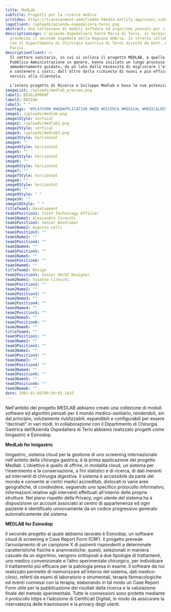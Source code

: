 ```yaml
---
title: MedLab
subTitle: Progetti per la ricerca medica
urlVideo: https://transcendent-semifreddo-59ed14.netlify.app/suoni_video.mp4
logoClient: /uploads/azienda-ospedaliera-terni.png
abstract: Una collezione di moduli software ed algoritmi pensati per il mondo medico.
descriptionLogo: L’azienda Ospedaliera Santa Maria di Terni, in termini di
  grandezza il secondo ospedale della Regione Umbria. In stretta collaborazione
  con il dipartimento di Chirurgia Gastrica di Terni diretto da Dott. Amilcare
  Parisi.
descriptionClient: >-
  Il settore sanitario, in cui si colloca il progetto MEDLAB, e quello della
  Pubblica Amministrazione in genere, hanno iniziato un lungo processo di
  ammodernamento guidato, da un lato dalla necessità di migliorare l’efficienza
  e contenere i costi, dall’altro dalla richiesta di nuovi e più efficaci
  servizi alla clientela. 

  L’intero progetto di Ricerca e Sviluppo Medlab e basa le sue potenzialità di successo sulla possibilità di collezionare un’elevata quantità di dati (BigData) e di poterli organizzare e standardizzare efficientemente, così da poterli poi mettere a disposizione della comunità scientifica mondiale.
imageList: /uploads/medlab_preview.png
label1: DEVELOPMENT
label2: DESIGN
label3: " "
hashtags: "#PLATFORM #WEBAPPLICATION #WEB #RICERCA #MEDICAL #MEDICALRESEARCH #BIGDATA "
image1: /uploads/medlab.png
image1Style: vertical
image2: /uploads/medlab2.png
image2Style: vertical
image3: /uploads/medlab3.png
image3Style: horizontal
image4: ""
image4Style: horizontal
image5: ""
image5Style: horizontal
image6: ""
image6Style: horizontal
image7: ""
image7Style: horizontal
image8: ""
image8Style: horizontal
image9: ""
image9Style: " "
image10: ""
image10Style: " "
titleTeam1: Development
team1Position1: Chief Technology Officier
team1Name1: Alessandro Cirocchi
team1Position2: Senior Developer
team1Name2: Augusto Lelli
team1Position3: ""
team1Name3: ""
team1Position4: ""
team1Name4: ""
team1Position5: ""
team1Name5: ""
team1Position6: ""
team1Name6: ""
titleTeam2: Design
team2Position1: Senior UX/UI Designer
team2Name1: Susanna Cirocchi
team2Position2: ""
team2Name2: ""
team2Position3: ""
team2Name3: ""
team2Position4: ""
team2Name4: ""
team2Position5: ""
team2Name5: ""
team2Position6: ""
team2Name6: ""
titleTeam3: ""
team3Position1: ""
team3Name1: ""
team3Position2: ""
team3Name2: ""
team3Position3: ""
team3Name3: ""
team3Position4: ""
team3Name4: ""
team3Position5: ""
team3Name5: ""
team3Position6: ""
team3Name6: ""
date: 1991-01-01T09:59:02.143Z
---
```

Nell'ambito del progetto MEDLAB abbiamo creato una collezione di moduli software ed algoritmi pensati per il mondo medico-sanitario, rendendoli, sin dal principio, volutamente riutilizzabili, espandibili e configurabili per essere “declinati” in vari modi.
In collaborazione con il Dipartimento di Chirurgia Gastrica dell’Azienda Ospedaliera di Terni abbiamo realizzato progetti come Imigastric e Esinodop.

**MedLab for Imigastric**

Imigastric, sistema cloud per la gestione di uno screening internazionale nell'ambito della chirurgia gastrica, è la prima applicazione del progetto Medlab. L'obiettivo è quello di offrire, in modalità cloud, un sistema per l’inserimento e la conservazione, a fini statistici e di ricerca, di dati inerenti ad interventi di chirurgia digestiva. Il sistema è accessibile da parte del mondo e consente ai centri medici accreditati, dislocati in varie aree geografiche, di condividere, seguendo uno specifico protocollo informativo, informazioni relative agli interventi effettuati all'interno delle proprie strutture. Nel pieno rispetto della Privacy, ogni utente del sistema ha a disposizione un account associato al centro di appartenenza ed ogni paziente è identificato univocamente da un codice progressivo generato automaticamente dal sistema.

**MEDLAB for Esinodop**

Il secondo progetto al quale abbiamo lavorato è Esinodop, un software cloud di screening e Case Report Form (CRF). Il progetto prevede l’arruolamento di un campione X di pazienti rispondenti a determinate caratteristiche fisiche e anamnestiche; questi, selezionati in maniera casuale da un algoritmo, vengono sottoposti a due tipologie di trattamenti, uno medico convenzionale e l’altro sperimentale chirurgico, per individuare il trattamento più efficace per la patologia presa in esame. Il software da noi realizzato permette di memorizzare all'interno del sistema, dati medico-clinici, referti da esami di laboratorio e strumentali, terapie farmacologiche ed eventi connessi con la terapia, elaborando in tal modo un Case Report Form utile per la pubblicazione dei risultati della ricerca e la valutazione finale del metodo sperimentale. Tutte le connessioni sono protette mediante il protocollo https e l’adozione di Certificati Digitali, in modo da assicurare la riservatezza delle trasmissioni e la privacy degli utenti.
